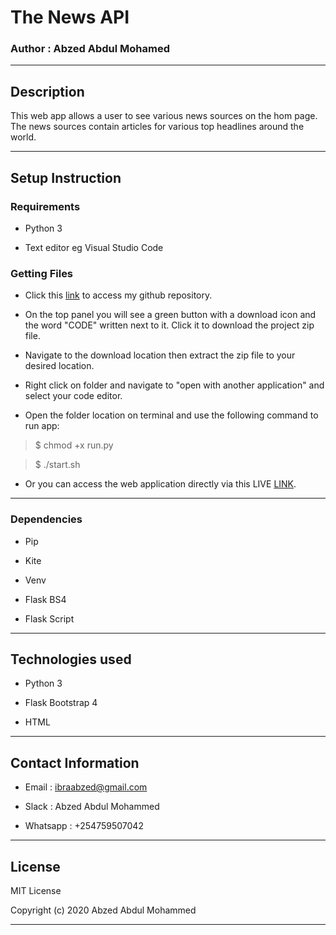 # The News API

### Author : Abzed Abdul Mohamed

*****

## Description

This web app allows a user to see various news sources on the hom page. The news sources contain articles for various top headlines around the world.

******

## Setup Instruction

### Requirements

* Python 3

* Text editor eg Visual Studio Code

### Getting Files

* Click this [link](https://github.com/Abzed/news-api) to access my github repository.

* On the top panel you will see a green button with a download icon and the word "CODE" written next to it. Click it to download the project zip file.​

* Navigate to the download location then extract the zip file to your desired location.​

* Right click on folder and navigate to "open with another application" and select your code editor.

* Open the folder location on terminal and use the following command to run app:

> $ chmod +x run.py

> $ ./start.sh

* Or you can access the web application directly via this LIVE [LINK](thee-news-hub.herokuapp.com/).

******

### Dependencies

* Pip

* Kite

* Venv

* Flask BS4

* Flask Script

*****

## Technologies used

* Python 3

* Flask Bootstrap 4

* HTML 

*****

## Contact Information

* Email : ibraabzed@gmail.com​

* Slack : Abzed Abdul Mohammed​

* Whatsapp : +254759507042

*****

## License

MIT License

Copyright (c) 2020 Abzed Abdul Mohammed

******




